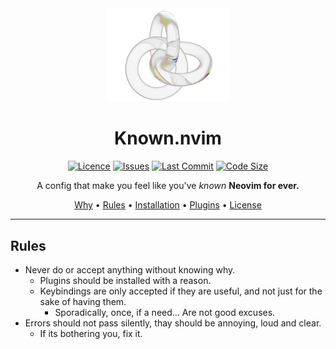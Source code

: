 <div align="center">

<img src="assets/icon.png" alt="Known.nvim" width="200" />
<h1>Known.nvim</h1>

[![Licence][license-badge]][license] [![Issues][issues-badge]][issues] [![Last Commit][last-commit-badge]][last_commit] [![Code Size][code-size-badge]][code_size]

<p>A config that make you feel like you've <i>known</i> <b>Neovim for ever.</b></p>
<a href="#why">Why</a> • <a href="#rules">Rules</a> • <a href="#installation">Installation</a> • <a href="#plugins">Plugins</a> • <a href="#license">License</a>
</div>

---

## Rules

- Never do or accept anything without knowing why.
  - Plugins should be installed with a reason.
  - Keybindings are only accepted if they are useful, and not just for the sake of having them.
    - Sporadically, once, if a need... Are not good excuses.
- Errors should not pass silently, thay should be annoying, loud and clear.
  - If its bothering you, fix it.

<!-- Badges -->

[license-badge]: https://img.shields.io/github/license/rafaelrcamargo/dotfiles?style=flat-square
[issues-badge]: https://img.shields.io/github/issues/rafaelrcamargo/dotfiles?style=flat-square
[last-commit-badge]: https://img.shields.io/github/last-commit/rafaelrcamargo/dotfiles?style=flat-square
[code-size-badge]: https://img.shields.io/github/languages/code-size/rafaelrcamargo/dotfiles?style=flat-square

<!-- Links -->

[license]: https://github.com/rafaelrcamargo/dotfiles/blob/main/LICENSE
[issues]: https://github.com/rafaelrcamargo/dotfiles/issues
[last_commit]: https://github.com/rafaelrcamargo/dotfiles/commits/main
[code_size]: https://github.com/rafaelrcamargo/dotfiles/tree/main
